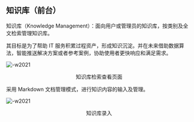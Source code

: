 ## 知识库（前台）

知识库（Knowledge Management）：面向用户或管理员的知识库，按类别及全文检索管理知识库。

其目标是为了帮助 IT 服务积累过程资产，形成知识沉淀。并在未来借助数据算法，智能推送解决方案或者参考案例，协助使用者更快响应和满足需求。

![-w2021](../../media/459619c6bcdb0eb3418e492162628941.png)

<center>知识库检索查看页面</center>

采用 Markdown 文档管理模式，进行知识内容的输入及管理。

![-w2021](../../media/3089c55275705bb1844078c8c73cb077.png)

<center>知识库录入</center>